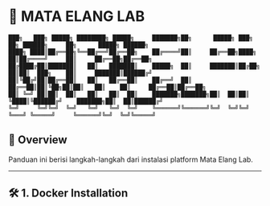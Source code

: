 # 🧰 MATA ELANG LAB

```
███╗   ███╗ █████╗ ████████╗ █████╗     ███████╗██╗      █████╗ ███╗   ██╗ ██████╗     ██╗      █████╗ ██████╗
████╗ ████║██╔══██╗╚══██╔══╝██╔══██╗    ██╔════╝██║     ██╔══██╗████╗  ██║██╔════╝     ██║     ██╔══██╗██╔══██╗
██╔████╔██║███████║   ██║   ███████║    █████╗  ██║     ███████║██╔██╗ ██║██║  ███╗    ██║     ███████║██████╔╝
██║╚██╔╝██║██╔══██║   ██║   ██╔══██║    ██╔══╝  ██║     ██╔══██║██║╚██╗██║██║   ██║    ██║     ██╔══██║██╔══██╗
██║ ╚═╝ ██║██║  ██║   ██║   ██║  ██║    ███████╗███████╗██║  ██║██║ ╚████║╚██████╔╝    ███████╗██║  ██║██████╔╝
╚═╝     ╚═╝╚═╝  ╚═╝   ╚═╝   ╚═╝  ╚═╝    ╚══════╝╚══════╝╚═╝  ╚═╝╚═╝  ╚═══╝ ╚═════╝     ╚══════╝╚═╝  ╚═╝╚═════╝
```

## 📌 Overview
Panduan ini berisi langkah-langkah dari instalasi platform Mata Elang Lab.

---

## 🛠️ 1. Docker Installation
